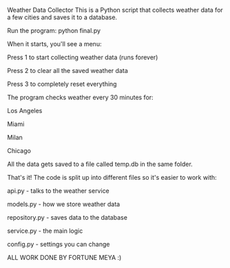Weather Data Collector
This is a Python script that collects weather data for a few cities and saves it to a database.

Run the program:
python final.py

When it starts, you'll see a menu:

Press 1 to start collecting weather data (runs forever)

Press 2 to clear all the saved weather data

Press 3 to completely reset everything

The program checks weather every 30 minutes for:

Los Angeles

Miami

Milan

Chicago

All the data gets saved to a file called temp.db in the same folder.

That's it! The code is split up into different files so it's easier to work with:

api.py - talks to the weather service

models.py - how we store weather data

repository.py - saves data to the database

service.py - the main logic

config.py - settings you can change


ALL WORK DONE BY FORTUNE MEYA :)
